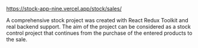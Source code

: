 https://stock-app-nine.vercel.app/stock/sales/

 A comprehensive stock project was created with React Redux Toolkit and real backend support. The aim of the project can be considered as a stock control project that continues from the purchase of the entered products to the sale.


